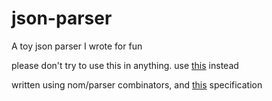 # json-parser
A toy json parser I wrote for fun

please don't try to use this in anything. use [this](https://crates.io/crates/serde_json) instead

written using nom/parser combinators, and [this](https://www.json.org/json-en.html) specification
